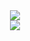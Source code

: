 <div align=center>
  <a href="https://github.com/Codejune/Codejune">
    <img align="center" src="https://github-readme-stats.vercel.app/api?username=Codejune&show_icons=true&theme=gradient&&count_private=true" />
  </a>
  <br/>
  <a href="https://github.com/Codejune?tab=repositories">
    <img align="center" src="https://github-readme-stats.vercel.app/api/top-langs/?username=codejune&layout=compact" />
  </a>
</div>

<!--
**Codejune/Codejune** is a ✨ _special_ ✨ repository because its `README.md` (this file) appears on your GitHub profile.

Here are some ideas to get you started:

- 🔭 I’m currently working on ...
- 🌱 I’m currently learning ...
- 👯 I’m looking to collaborate on ...
- 🤔 I’m looking for help with ...
- 💬 Ask me about ...
- 📫 How to reach me: ...
- 😄 Pronouns: ...
- ⚡ Fun fact: ...
-->
